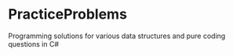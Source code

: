 # PracticeProblems
Programming solutions for various data structures and pure coding questions in C#
